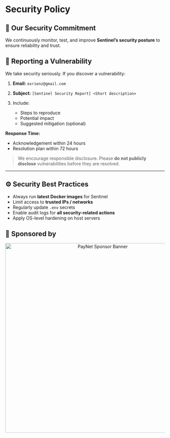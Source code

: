 # Security Policy

## 🌟 Our Security Commitment

We continuously monitor, test, and improve **Sentinel’s security posture** to ensure reliability and trust.

## 🐞 Reporting a Vulnerability

We take security seriously. If you discover a vulnerability:

1. **Email:** `exrienz@gmail.com`
2. **Subject:** `[Sentinel Security Report] <Short description>`
3. Include:

   * Steps to reproduce
   * Potential impact
   * Suggested mitigation (optional)

**Response Time:**

* Acknowledgement within 24 hours
* Resolution plan within 72 hours

> We encourage responsible disclosure. Please **do not publicly disclose** vulnerabilities before they are resolved.

---

## ⚙ Security Best Practices

* Always run **latest Docker images** for Sentinel
* Limit access to **trusted IPs / networks**
* Regularly update `.env` secrets
* Enable audit logs for **all security-related actions**
* Apply OS-level hardening on host servers


## 🤝 Sponsored by

<p align="center">
  <img src="https://upload.wikimedia.org/wikipedia/commons/1/15/Payments_Network_Malaysia_(PayNet)_logo.png" alt="PayNet Sponsor Banner" width="600">
</p>


